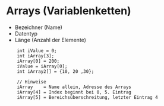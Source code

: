# Arrays (Variablenketten)

<!--7-Mrz-20-->

- Bezeichner (Name)
- Datentyp
- Länge (Anzahl der Elemente)

```
    int iValue = 0;
    int iArray[3];
    iArray[0] = 200;
    iValue = iArray[0];
    int iArray2[] = {10, 20 ,30};

    // Hinweise
    iArray    = Name allein, Adresse des Arrays
    iArray[4] = Index beginnt bei 0, 5. Eintrag
    iArray[5] = Bereichsüberschreitung, letzter Eintrag 4
```
